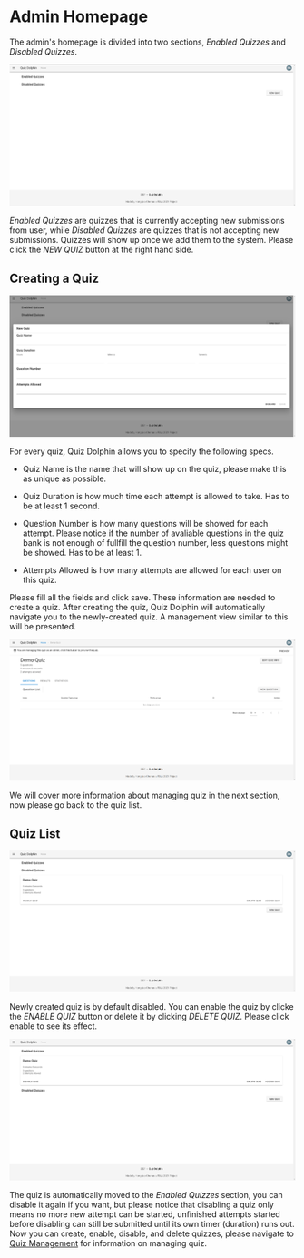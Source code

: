 # Admin Homepage

The admin's homepage is divided into two sections, *Enabled Quizzes* and *Disabled Quizzes*.

![admin home](../images/empty_home.png)

*Enabled Quizzes* are quizzes that is currently accepting new submissions from user, while *Disabled Quizzes* are quizzes that is not accepting new submissions. Quizzes will show up once we add them to the system. Please click the *NEW QUIZ* button at the right hand side.

## Creating a Quiz

![new quiz](../images/new_quiz.png)

For every quiz, Quiz Dolphin allows you to specify the following specs.

- Quiz Name is the name that will show up on the quiz, please make this as unique as possible.

- Quiz Duration is how much time each attempt is allowed to take. Has to be at least 1 second.

- Question Number is how many questions will be showed for each attempt. Please notice if the number of avaliable questions in the quiz bank is not enough of fullfill the question number, less questions might be showed. Has to be at least 1.

- Attempts Allowed is how many attempts are allowed for each user on this quiz.

Please fill all the fields and click save. These information are needed to create a quiz. After creating the quiz, Quiz Dolphin will automatically navigate you to the newly-created quiz. A management view similar to this will be presented.

![empty quiz](../images/empty_quiz.png)

We will cover more information about managing quiz in the next section, now please go back to the quiz list.

## Quiz List

![quiz list](../images/quiz_list.png)

Newly created quiz is by default disabled. You can enable the quiz by clicke the *ENABLE QUIZ* button or delete it by clicking *DELETE QUIZ*. Please click enable to see its effect.

![quiz list enabled](../images/quizlist_enabled.png)

The quiz is automatically moved to the *Enabled Quizzes* section, you can disable it again if you want, but please notice that disabling a quiz only means no more new attempt can be started, unfinished attempts started before disabling can still be submitted until its own timer (duration) runs out. Now you can create, enable, disable, and delete quizzes, please navigate to [Quiz Management](Quiz-Management.md) for information on managing quiz.

